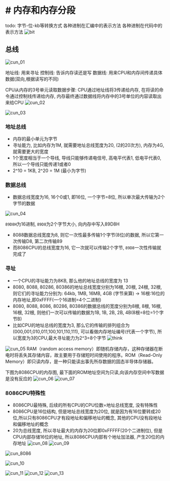 # # 内存和内存分段

todo: 
字节-位-kb等转换方式
各种进制在汇编中的表示方法
各种进制在代码中的表示方法
![bit](media/15696733825617/bit.png)

## 总线

![cun_01](media/15696733825617/cun_01.png)

地址线: 用来寻址
控制线: 告诉内存读还是写
数据线: 用来CPU和内存间传递具体数据(双向,根据读写的不同)

CPU从内存的3号单元读取数据步骤: 
CPU通过地址线将3传递给内存, 在将读的命令通过控制线传递给内存, 内存最终通过数据线将内存中的3号单位的内容读取出来给CPU
![cun_02](media/15696733825617/cun_02.png)


![cun_03](media/15696733825617/cun_03.png)

### 地址总线

- 内存的最小单元为字节
- 寻址能力, 比如内存为1M, 就需要地址总线宽度为20, (2的20次方), 内存为4G, 就需要更大的宽度
- 1个宽度相当于一个导线,  导线只能够传递电信号, 高电平代表1, 低电平代表0, 所以一个导线只能传递1或者0
- 2^10 = 1KB,  2^20 = 1M (最小为字节)

### 数据总线

- 数据总线宽度为16, 16个0或1, 即16位, 一个字节=8位, 所以单次最大传输为2个字节的数据


![cun_04](media/15696733825617/cun_04.png)

`89D8H`为16进制, `89D8`为2个字节大小, 向内存中写入89D8H

- 8088数据总线宽度为8, 则它一次性最多传输1个字节(8位)的数据, 所以它第一次传输D8, 第二次传输89
- 而8086CPU的总线宽度为16, 它一次就可以传输2个字节, `89D8`一次性传输就完成了


### 寻址 

- 一个CPU的寻址能力为8KB, 那么他的地址总线的宽度为 13
- 8080, 8088, 80286, 80386的地址总线宽度分别为16根, 20根, 24根, 32根, 则它们的寻址能力分别为: 64kb, 1MB, 16MB, 4GB (字节来算) -> 16根:16位的内存地址,即0xFFFF(一个16进制=4个二进制)
- 8080, 8088, 8086, 80286, 80386的数据总线的宽度分别为8根, 8根, 16根, 16根, 32根, 则他们一次可以传输的数据为1B, 1B, 2B, 2B, 4B(8根=8位=1个字节B)
- 比如CPU的地址总线的宽度为3, 那么它的传输的排列组合为(000,001,010,011,100,101,110,111), 可以看做内存地址编号(代表一个字节), 所以宽度为3的CPU,最大寻址能力为2^3=8个字节
![think](media/15696733825617/think.png)

![cun_05](media/15696733825617/cun_05.png)
RAM（random access memory）即随机存储内存，这种存储器在断电时将丢失其存储内容，故主要用于存储短时间使用的程序。ROM（Read-Only Memory）即只读内存，是一种只能读出事先所存数据的固态半导体存储器。

下图为8086CPU的内存图, 最下面的ROM地址空间为只读,向该内存空间中写数据是没有反应的
![cun_06](media/15696733825617/cun_06.png)
![cun_07](media/15696733825617/cun_07.png)

### 8086CPU特殊性

- 8086CPU最特殊, 后续的所有CPU的CPU位数=地址总线宽度, 没有特殊性
- 8086CPU是16位结构, 但是地址总线宽度为20位, 就是因为有16位要转成20位,所以只有8086CPU才有段地址和偏移地址的概念, 其他的CPU没有段地址和偏移地址的概念  
- 20为总线宽度, 所以寻址最大的内存为20位即0xFFFFF(20个二进制位), 但是CPU内部存储16位的地址, 所以8086CPU内部有个地址加法器, 产生20位的内存地址
![cun_08](media/15696733825617/cun_08.png)
![cun_09](media/15696733825617/cun_09.png)

![cun_8086](media/15696733825617/cun_8086.png)

![cun_10](media/15696733825617/cun_10.png)

![cun_11](media/15696733825617/cun_11.png)
![cun_12](media/15696733825617/cun_12.png)
![cun_13](media/15696733825617/cun_13.png)







































